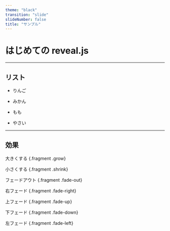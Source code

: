 ```yaml
---
theme: "black"
transition: "slide"
slideNumber: false
title: "サンプル"
---
```


# はじめての reveal.js

---

## リスト

* りんご

* みかん
* もも
* やさい

---

## 効果

大きくする {.fragment .grow}

小さくする {.fragment .shrink}

フェードアウト {.fragment .fade-out}

右フェード {.fragment .fade-right}

上フェード {.fragment .fade-up}

下フェード {.fragment .fade-down}

左フェード {.fragment .fade-left}

